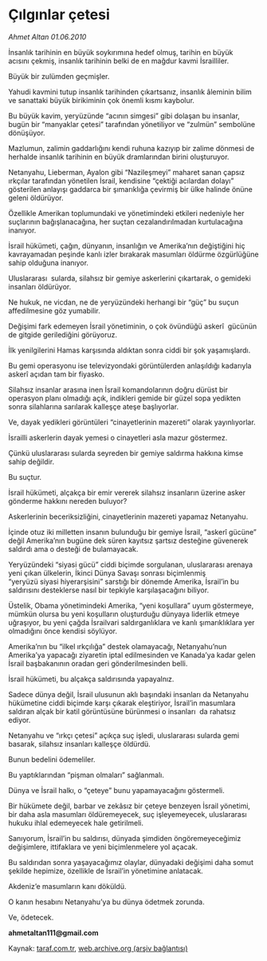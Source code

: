 # Çılgınlar çetesi 

*Ahmet Altan 01.06.2010*

<div class="yazi">
<p>İnsanlık tarihinin en büyük soykırımına hedef olmuş, tarihin en büyük acısını çekmiş, insanlık tarihinin belki de en mağdur kavmi İsrailliler.</p>
<p>Büyük bir zulümden geçmişler.</p>
<p>Yahudi kavmini tutup insanlık tarihinden çıkartsanız, insanlık âleminin bilim ve sanattaki büyük birikiminin çok önemli kısmı kaybolur.</p>
<p>Bu büyük kavim, yeryüzünde “acının simgesi” gibi dolaşan bu insanlar, bugün bir “manyaklar çetesi” tarafından yönetiliyor ve “zulmün” sembolüne dönüşüyor.</p>
<p>Mazlumun, zalimin gaddarlığını kendi ruhuna kazıyıp bir zalime dönmesi de herhalde insanlık tarihinin en büyük dramlarından birini oluşturuyor.</p>
<p>Netanyahu, Lieberman, Ayalon gibi “Nazileşmeyi” maharet sanan çapsız  ırkçılar tarafından yönetilen İsrail, kendisine “çektiği acılardan dolayı” gösterilen anlayışı gaddarca bir şımarıklığa çevirmiş bir ülke halinde önüne geleni öldürüyor.</p>
<p>Özellikle Amerikan toplumundaki ve yönetimindeki etkileri nedeniyle her suçlarının bağışlanacağına, her suçtan cezalandırılmadan kurtulacağına inanıyor.</p>
<p>İsrail hükümeti, çağın, dünyanın, insanlığın ve Amerika’nın değiştiğini hiç kavrayamadan peşinde kanlı izler bırakarak masumları öldürme özgürlüğüne sahip olduğuna inanıyor.</p>
<p>Uluslararası  sularda, silahsız bir gemiye askerlerini çıkartarak, o gemideki insanları öldürüyor.</p>
<p>Ne hukuk, ne vicdan, ne de yeryüzündeki herhangi bir “güç” bu suçun affedilmesine göz yumabilir.</p>
<p>Değişimi fark edemeyen İsrail yönetiminin, o çok övündüğü askerî  gücünün de gitgide gerilediğini görüyoruz.</p>
<p>İlk yenilgilerini Hamas karşısında aldıktan sonra ciddi bir şok yaşamışlardı.</p>
<p>Bu gemi operasyonu ise televizyondaki görüntülerden anlaşıldığı kadarıyla askerî açıdan tam bir fiyasko.</p>
<p>Silahsız insanlar arasına inen İsrail komandolarının doğru dürüst bir operasyon planı olmadığı açık, indikleri gemide bir güzel sopa yedikten sonra silahlarına sarılarak kalleşçe ateşe başlıyorlar.</p>
<p>Ve, dayak yedikleri görüntüleri “cinayetlerinin mazereti” olarak yayınlıyorlar.</p>
<p>İsrailli askerlerin dayak yemesi o cinayetleri asla mazur göstermez.</p>
<p>Çünkü uluslararası sularda seyreden bir gemiye saldırma hakkına kimse sahip değildir.</p>
<p>Bu suçtur.</p>
<p>İsrail hükümeti, alçakça bir emir vererek silahsız insanların üzerine asker gönderme hakkını nereden buluyor?</p>
<p>Askerlerinin beceriksizliğini, cinayetlerinin mazereti yapamaz Netanyahu.</p>
<p>İçinde otuz iki milletten insanın bulunduğu bir gemiye İsrail, “askerî gücüne” değil Amerika’nın bugüne dek süren kayıtsız şartsız desteğine güvenerek saldırdı ama o desteği de bulamayacak.</p>
<p>Yeryüzündeki “siyasi gücü” ciddi biçimde sorgulanan, uluslararası arenaya yeni çıkan ülkelerin, İkinci Dünya Savaşı sonrası biçimlenmiş  “yeryüzü siyasi hiyerarşisini” sarstığı bir dönemde Amerika, İsrail’in bu saldırısını desteklerse nasıl bir tepkiyle karşılaşacağını biliyor.</p>
<p>Üstelik, Obama yönetimindeki Amerika, “yeni koşullara” uyum göstermeye, mümkün olursa bu yeni koşulların oluşturduğu dünyaya liderlik etmeye uğraşıyor, bu yeni çağda İsrailvari saldırganlıklara ve kanlı şımarıklıklara yer olmadığını önce kendisi söylüyor.</p>
<p>Amerika’nın bu “ilkel ırkçılığa” destek olamayacağı, Netanyahu’nun Amerika’ya yapacağı ziyaretin iptal edilmesinden ve Kanada’ya kadar gelen İsrail başbakanının oradan geri gönderilmesinden belli.</p>
<p>İsrail hükümeti, bu alçakça saldırısında yapayalnız.</p>
<p>Sadece dünya değil, İsrail ulusunun aklı başındaki insanları da Netanyahu hükümetine ciddi biçimde karşı çıkarak eleştiriyor, İsrail’in masumlara saldıran alçak bir katil görüntüsüne bürünmesi o insanları  da rahatsız ediyor.</p>
<p>Netanyahu ve “ırkçı çetesi” açıkça suç işledi, uluslararası sularda gemi basarak, silahsız insanları kalleşçe öldürdü.</p>
<p>Bunun bedelini ödemeliler.</p>
<p>Bu yaptıklarından “pişman olmaları” sağlanmalı.</p>
<p>Dünya ve İsrail halkı, o “çeteye” bunu yapamayacağını göstermeli.</p>
<p>Bir hükümete değil, barbar ve zekâsız bir çeteye benzeyen İsrail yönetimi, bir daha asla masumları öldüremeyecek, suç işleyemeyecek, uluslararası hukuku ihlal edemeyecek hale getirilmeli.</p>
<p>Sanıyorum, İsrail’in bu saldırısı, dünyada şimdiden öngöremeyeceğimiz değişimlere, ittifaklara ve yeni biçimlenmelere yol açacak.</p>
<p>Bu saldırıdan sonra yaşayacağımız olaylar, dünyadaki değişimi daha somut şekilde hepimize, özellikle de İsrail’in yönetimine anlatacak.</p>
<p>Akdeniz’e masumların kanı döküldü.</p>
<p>O kanın hesabını Netanyahu’ya bu dünya ödetmek zorunda.</p>
<p>Ve, ödetecek.</p>
<p><b>ahmetaltan111@gmail.com</b></p></div>

Kaynak: [taraf.com.tr](http://www.taraf.com.tr:80/ahmet-altan/makale-cilginlar-cetesi.htm), [web.archive.org (arşiv bağlantısı)](http://web.archive.org/web/20100604194136/http://www.taraf.com.tr:80/ahmet-altan/makale-cilginlar-cetesi.htm)
